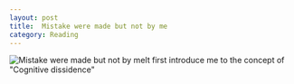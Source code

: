 ```yaml
---
layout: post
title:  Mistake were made but not by me
category: Reading
---
```

![Mistake were made but not by me](https://i.gr-assets.com/images/S/compressed.photo.goodreads.com/books/1426580714l/23719358.jpg)It first introduce me to the concept of "Cognitive dissidence"